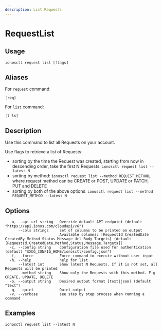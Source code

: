 ```yaml
---
description: List Requests
---
```


# RequestList

## Usage

```text
ionosctl request list [flags]
```

## Aliases

For `request` command:

```text
[req]
```

For `list` command:

```text
[l ls]
```

## Description

Use this command to list all Requests on your account.

Use flags to retrieve a list of Requests:

* sorting by the time the Request was created, starting from now in descending order, take the first N Requests: `ionosctl request list --latest N`
* sorting by method: `ionosctl request list --method REQUEST_METHOD`, where request method can be CREATE or POST, UPDATE or PATCH, PUT and DELETE
* sorting by both of the above options: `ionosctl request list --method REQUEST_METHOD --latest N`

## Options

```text
  -u, --api-url string   Override default API endpoint (default "https://api.ionos.com/cloudapi/v6")
      --cols strings     Set of columns to be printed on output 
                         Available columns: [RequestId CreatedDate CreatedBy Method Status Message Url Body Targets] (default [RequestId,CreatedDate,Method,Status,Message,Targets])
  -c, --config string    Configuration file used for authentication (default "$XDG_CONFIG_HOME/ionosctl/config.json")
  -f, --force            Force command to execute without user input
  -h, --help             help for list
      --latest int       Show latest N Requests. If it is not set, all Requests will be printed
      --method string    Show only the Requests with this method. E.g CREATE, UPDATE, DELETE
  -o, --output string    Desired output format [text|json] (default "text")
  -q, --quiet            Quiet output
  -v, --verbose          see step by step process when running a command
```

## Examples

```text
ionosctl request list --latest N
```

